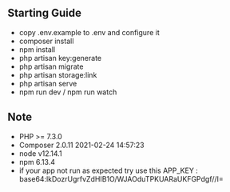 ## Starting Guide

- copy .env.example to .env and configure it
- composer install
- npm install
- php artisan key:generate
- php artisan migrate
- php artisan storage:link
- php artisan serve
- npm run dev / npm run watch

## Note

- PHP >= 7.3.0
- Composer 2.0.11 2021-02-24 14:57:23
- node v12.14.1
- npm 6.13.4
- if your app not run as expected try use this APP_KEY : base64:lkDozrUgrfvZdHIB1O/WJAOduTPKUARaUKFGPdgf//I=